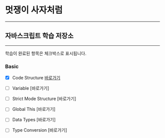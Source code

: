 # 멋쟁이 사자처럼
---
## 자바스크립트 학습 저장소
---
학습이 완료된 항목은 체크박스로 표시됩니다.

### Basic
- [x] Code Structure [바로가기](http://www.naver.comm)
- [ ] Variable [바로가기]
- [ ] Strict Mode Structure [바로가기] 
- [ ] Global This [바로가기] 
- [ ] Data Types [바로가기] 
- [ ] Type Conversion [바로가기] 

